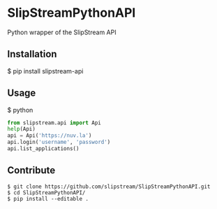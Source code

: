 # SlipStreamPythonAPI

Python wrapper of the SlipStream API

## Installation
  $ pip install slipstream-api

## Usage
  $ python
  ```python
  from slipstream.api import Api
  help(Api)
  api = Api('https://nuv.la')
  api.login('username', 'password')
  api.list_applications()
  ```

## Contribute
  ```
  $ git clone https://github.com/slipstream/SlipStreamPythonAPI.git
  $ cd SlipStreamPythonAPI/
  $ pip install --editable .
  ```


